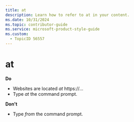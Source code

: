 ```yaml
---
title: at
description: Learn how to refer to at in your content.
ms.date: 10/31/2024
ms.topic: contributor-guide
ms.service: microsoft-product-style-guide
ms.custom:
  - TopicID 56557
---
```



# at

**Do**

- Websites are located *at* https://...
- Type *at* the command prompt.

**Don't**

- Type *from* the command prompt.